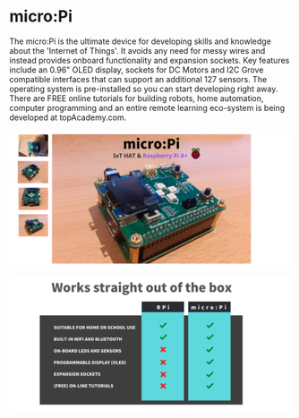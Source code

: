 # micro:Pi

The micro:Pi is the ultimate device for developing skills and knowledge about the 'Internet of Things'. It avoids any need for messy wires and instead provides onboard functionality and expansion sockets. Key features include an 0.96" OLED display, sockets for DC Motors and I2C Grove compatible interfaces that can support an additional 127 sensors. The operating system is pre-installed so you can start developing right away. There are FREE online tutorials for building robots, home automation, computer programming and an entire remote learning eco-system is being developed at topAcademy.com.

![picture](images/micropi-02.png)

![picture](images/outofbox2.png)
